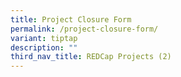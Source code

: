```yaml
---
title: Project Closure Form
permalink: /project-closure-form/
variant: tiptap
description: ""
third_nav_title: REDCap Projects (2)
---
```

<p></p>